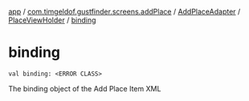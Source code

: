 [app](../../../index.md) / [com.timgeldof.gustfinder.screens.addPlace](../../index.md) / [AddPlaceAdapter](../index.md) / [PlaceViewHolder](index.md) / [binding](./binding.md)

# binding

`val binding: <ERROR CLASS>`

The binding object of the Add Place Item XML

